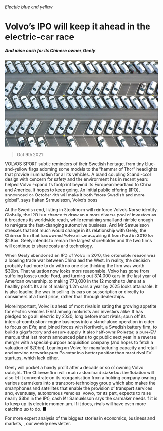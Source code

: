 ###### Electric blue and yellow

# Volvo’s IPO will keep it ahead in the electric-car race 

##### And raise cash for its Chinese owner, Geely 

![image](images/20211009_wbp501.jpg) 

> Oct 9th 2021 

VOLVOS SPORT subtle reminders of their Swedish heritage, from tiny blue-and-yellow flags adorning some models to the “hammer of Thor” headlights that provide illumination for all its vehicles. A brand coupling Scandi-cool design with concern for safety and the environment has in recent years helped Volvo expand its footprint beyond its European heartland to China and America. It hopes to keep going. An initial public offering (IPO), announced on October 4th will make it both “more Swedish and more global”, says Hakan Samuelsson, Volvo’s boss.

At the Swedish end, listing in Stockholm will reinforce Volvo’s Norse identity. Globally, the IPO is a chance to draw on a more diverse pool of investors as it broadens its worldwide reach, while remaining small and nimble enough to navigate the fast-changing automotive business. And Mr Samuelsson stresses that not much would change in its relationship with Geely, the Chinese firm that has owned Volvo since acquiring it from Ford in 2010 for $1.8bn. Geely intends to remain the largest shareholder and the two firms will continue to share costs and technology.


When Geely abandoned an IPO of Volvo in 2018, the ostensible reason was a looming trade war between China and the West. In reality, the decision probably had more to do with no one else thinking the firm was worth $30bn. That valuation now looks more reasonable. Volvo has gone from suffering losses under Ford, and turning out 374,000 cars in the last year of American ownership, to making 773,000 in the 12 months to June at a healthy profit. Its aim of making 1.2m cars a year by 2025 looks attainable. It is also leading the way in selling its cars on subscription or directly to consumers at a fixed price, rather than through dealerships.

More important, Volvo is ahead of most rivals in sating the growing appetite for electric vehicles (EVs) among motorists and investors alike. It has pledged to go all electric by 2030, long before most rivals; spun off its internal-combustion-engine business into a stand-alone operation in order to focus on EVs; and joined forces with Northvolt, a Swedish battery firm, to build a gigafactory and ensure supply. It also half-owns Polestar, a pure-EV marque that last month announced plans to go public next year in a reverse merger with a special-purpose acquisition company (and hopes to fetch a valuation of $20bn). Leaning on Volvo for manufacturing capacity and retail and service networks puts Polestar in a better position than most rival EV startups, which lack either.

Geely will pocket a handy profit after a decade or so of owning Volvo outright. The Chinese firm will retain a dominant stake but the flotation will also let it concentrate on its reorganisation from a holding company owning various carmakers into a transport-technology group which also makes the smartphones and satellites that enable the provision of transport services and, eventually, autonomous vehicles. Volvo, for its part, expects to raise nearly $3bn in the IPO, cash Mr Samuelsson says the carmaker needs if it is to keep up its electric momentum. If it does, rivals will have even more catching up to do. ■

For more expert analysis of the biggest stories in economics, business and markets, , our weekly newsletter.

